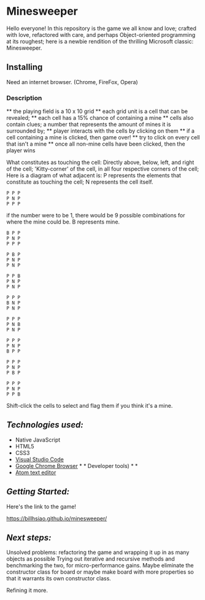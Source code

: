 # Minesweeper

Hello everyone! In this repository is the game we all know and love; crafted with love, refactored with care, and perhaps Object-oriented programming at its roughest; here is a newbie rendition of the thrilling Microsoft classic: Minesweeper.

## Installing

Need an internet browser. (Chrome, FireFox, Opera)

### Description
** the playing field is a 10 x 10 grid
** each grid unit is a cell that can be revealed; 
** each cell has a 15% chance of containing a mine
** cells also contain clues; a number that represents the amount of mines it is surrounded by;
** player interacts with the cells by clicking on them
** if a cell containing a mine is clicked, then game over!
** try to click on every cell that isn't a mine
** once all non-mine cells have been clicked, then the player wins

What constitutes as touching the cell:
Directly above, below, left, and right of the cell;
'Kitty-corner' of the cell, in all four respective corners of the cell;
Here is a diagram of what adjacent is:
P represents the elements that constitute as touching the cell;
N represents the cell itself.
```
P P P
P N P
P P P
```
if the number were to be 1, there would be 9 possible combinations for where the mine could be. B represents mine.
```
B P P  
P N P  
P P P
```
```
P B P  
P N P  
P N P
```
```
P P B 
P N P  
P N P 
```
```
P P P
B N P  
P N P
```
```
P P P  
P N B  
P N P  
```
```
P P P  
P N P  
B P P
```
```
P P P  
P N P  
P B P
```
```
P P P
P N P
P P B
```
 Shift-click the cells to select and flag them if you think it's a mine.
 

 ## *Technologies used:*
 * Native JavaScript
 * HTML5
 * CSS3
 * [Visual Studio Code](https://www.visualstudio.com/)
 * [Google Chrome Browser](https://www.google.com/chrome/) * * Developer tools) *  *
 * [Atom text editor](https://atom.io/)


 ## *Getting Started:*

 Here's the link to the game!

 https://billhsiao.github.io/minesweeper/

## *Next steps:*

Unsolved problems: refactoring the game and wrapping it up in as many objects as possible
Trying out iterative and recursive methods and benchmarking the two, for micro-performance gains.
Maybe eliminate the constructor class for board or maybe make board with more properties so that it warrants its own constructor class.

Refining it more.

